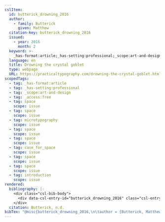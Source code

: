 ```yaml
---
cslItem:
  id: butterick_drowning_2016
  author:
    - family: Butterick
      given: Matthew
  citation-key: butterick_drowning_2016
  issued:
    - year: 2016
      month: 2
  keyword: >-
    _has-format:article;_has-setting:professional;_scope:art-and-design;_access:free;collection::space::space::microtypography;collection::space::space::case_for_space;collection::space::space::introduction
  language: en
  title: Drowning the crystal goblet
  type: webpage
  URL: https://practicaltypography.com/drowning-the-crystal-goblet.html
scopedTags:
  - tag: _has-format:article
  - tag: _has-setting:professional
  - tag: _scope:art-and-design
  - tag: _access:free
  - tag: space
    scope: issue
  - tag: space
    scope: issue
  - tag: microtypography
    scope: issue
  - tag: space
    scope: issue
  - tag: space
    scope: issue
  - tag: case_for_space
    scope: issue
  - tag: space
    scope: issue
  - tag: space
    scope: issue
  - tag: introduction
    scope: issue
rendered:
  bibliography: |-
    <div class="csl-bib-body">
      <div data-csl-entry-id="butterick_drowning_2016" class="csl-entry">Butterick, M. n.d.. <i>Drowning the crystal goblet</i>. https://practicaltypography.com/drowning-the-crystal-goblet.html</div>
    </div>
  citation: Butterick, n.d.
bibTex: "@misc{butterick_drowning_2016,\n\tauthor = {Butterick, Matthew},\n\ttitle = {Drowning the crystal goblet},\n\thowpublished = {https://practicaltypography.com/drowning-the-crystal-goblet.html},\n}\n\n"
---
```

